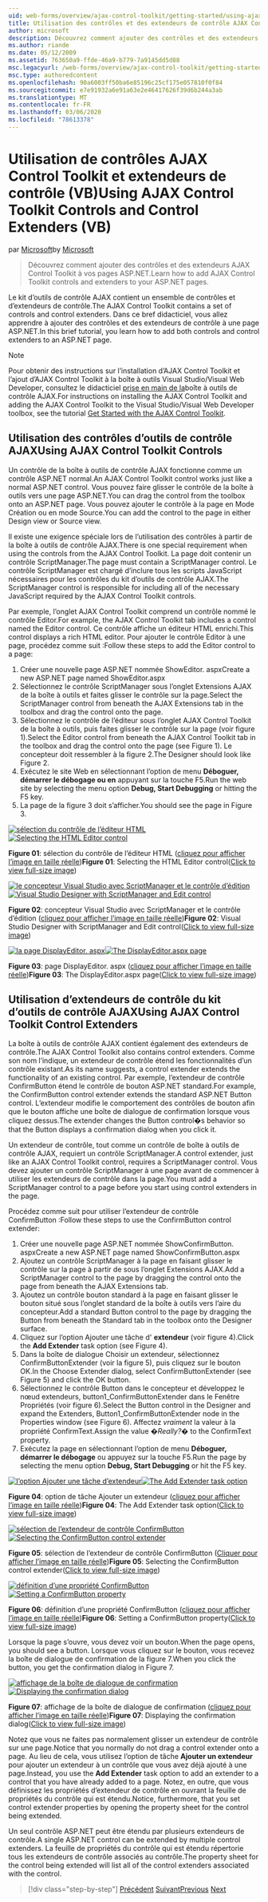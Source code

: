 ```yaml
---
uid: web-forms/overview/ajax-control-toolkit/getting-started/using-ajax-control-toolkit-controls-and-control-extenders-vb
title: Utilisation des contrôles et des extendeurs de contrôle AJAX Control Toolkit (VB) | Microsoft Docs
author: microsoft
description: Découvrez comment ajouter des contrôles et des extendeurs AJAX Control Toolkit à vos pages ASP.NET.
ms.author: riande
ms.date: 05/12/2009
ms.assetid: 763650a9-ffde-46a9-b779-7a9145dd5d88
msc.legacyurl: /web-forms/overview/ajax-control-toolkit/getting-started/using-ajax-control-toolkit-controls-and-control-extenders-vb
msc.type: authoredcontent
ms.openlocfilehash: 90a6003ff50ba6e85196c25cf175e057810f0f84
ms.sourcegitcommit: e7e91932a6e91a63e2e46417626f39d6b244a3ab
ms.translationtype: MT
ms.contentlocale: fr-FR
ms.lasthandoff: 03/06/2020
ms.locfileid: "78613378"
---
```

# <a name="using-ajax-control-toolkit-controls-and-control-extenders-vb"></a><span data-ttu-id="fa05d-103">Utilisation de contrôles AJAX Control Toolkit et extendeurs de contrôle (VB)</span><span class="sxs-lookup"><span data-stu-id="fa05d-103">Using AJAX Control Toolkit Controls and Control Extenders (VB)</span></span>

<span data-ttu-id="fa05d-104">par [Microsoft](https://github.com/microsoft)</span><span class="sxs-lookup"><span data-stu-id="fa05d-104">by [Microsoft](https://github.com/microsoft)</span></span>

> <span data-ttu-id="fa05d-105">Découvrez comment ajouter des contrôles et des extendeurs AJAX Control Toolkit à vos pages ASP.NET.</span><span class="sxs-lookup"><span data-stu-id="fa05d-105">Learn how to add AJAX Control Toolkit controls and extenders to your ASP.NET pages.</span></span>

<span data-ttu-id="fa05d-106">Le kit d’outils de contrôle AJAX contient un ensemble de contrôles et d’extendeurs de contrôle.</span><span class="sxs-lookup"><span data-stu-id="fa05d-106">The AJAX Control Toolkit contains a set of controls and control extenders.</span></span> <span data-ttu-id="fa05d-107">Dans ce bref didacticiel, vous allez apprendre à ajouter des contrôles et des extendeurs de contrôle à une page ASP.NET.</span><span class="sxs-lookup"><span data-stu-id="fa05d-107">In this brief tutorial, you learn how to add both controls and control extenders to an ASP.NET page.</span></span>

> [!NOTE] 
> 
> <span data-ttu-id="fa05d-108">Pour obtenir des instructions sur l’installation d’AJAX Control Toolkit et l’ajout d’AJAX Control Toolkit à la boîte à outils Visual Studio/Visual Web Developer, consultez le didacticiel [prise en main de la](get-started-with-the-ajax-control-toolkit-vb.md)boîte à outils de contrôle AJAX.</span><span class="sxs-lookup"><span data-stu-id="fa05d-108">For instructions on installing the AJAX Control Toolkit and adding the AJAX Control Toolkit to the Visual Studio/Visual Web Developer toolbox, see the tutorial [Get Started with the AJAX Control Toolkit](get-started-with-the-ajax-control-toolkit-vb.md).</span></span>

## <a name="using-ajax-control-toolkit-controls"></a><span data-ttu-id="fa05d-109">Utilisation des contrôles d’outils de contrôle AJAX</span><span class="sxs-lookup"><span data-stu-id="fa05d-109">Using AJAX Control Toolkit Controls</span></span>

<span data-ttu-id="fa05d-110">Un contrôle de la boîte à outils de contrôle AJAX fonctionne comme un contrôle ASP.NET normal.</span><span class="sxs-lookup"><span data-stu-id="fa05d-110">An AJAX Control Toolkit control works just like a normal ASP.NET control.</span></span> <span data-ttu-id="fa05d-111">Vous pouvez faire glisser le contrôle de la boîte à outils vers une page ASP.NET.</span><span class="sxs-lookup"><span data-stu-id="fa05d-111">You can drag the control from the toolbox onto an ASP.NET page.</span></span> <span data-ttu-id="fa05d-112">Vous pouvez ajouter le contrôle à la page en Mode Création ou en mode Source.</span><span class="sxs-lookup"><span data-stu-id="fa05d-112">You can add the control to the page in either Design view or Source view.</span></span>

<span data-ttu-id="fa05d-113">Il existe une exigence spéciale lors de l’utilisation des contrôles à partir de la boîte à outils de contrôle AJAX.</span><span class="sxs-lookup"><span data-stu-id="fa05d-113">There is one special requirement when using the controls from the AJAX Control Toolkit.</span></span> <span data-ttu-id="fa05d-114">La page doit contenir un contrôle ScriptManager.</span><span class="sxs-lookup"><span data-stu-id="fa05d-114">The page must contain a ScriptManager control.</span></span> <span data-ttu-id="fa05d-115">Le contrôle ScriptManager est chargé d’inclure tous les scripts JavaScript nécessaires pour les contrôles du kit d’outils de contrôle AJAX.</span><span class="sxs-lookup"><span data-stu-id="fa05d-115">The ScriptManager control is responsible for including all of the necessary JavaScript required by the AJAX Control Toolkit controls.</span></span>

<span data-ttu-id="fa05d-116">Par exemple, l’onglet AJAX Control Toolkit comprend un contrôle nommé le contrôle Editor.</span><span class="sxs-lookup"><span data-stu-id="fa05d-116">For example, the AJAX Control Toolkit tab includes a control named the Editor control.</span></span> <span data-ttu-id="fa05d-117">Ce contrôle affiche un éditeur HTML enrichi.</span><span class="sxs-lookup"><span data-stu-id="fa05d-117">This control displays a rich HTML editor.</span></span> <span data-ttu-id="fa05d-118">Pour ajouter le contrôle Editor à une page, procédez comme suit :</span><span class="sxs-lookup"><span data-stu-id="fa05d-118">Follow these steps to add the Editor control to a page:</span></span>

1. <span data-ttu-id="fa05d-119">Créer une nouvelle page ASP.NET nommée ShowEditor. aspx</span><span class="sxs-lookup"><span data-stu-id="fa05d-119">Create a new ASP.NET page named ShowEditor.aspx</span></span>
2. <span data-ttu-id="fa05d-120">Sélectionnez le contrôle ScriptManager sous l’onglet Extensions AJAX de la boîte à outils et faites glisser le contrôle sur la page.</span><span class="sxs-lookup"><span data-stu-id="fa05d-120">Select the ScriptManager control from beneath the AJAX Extensions tab in the toolbox and drag the control onto the page.</span></span>
3. <span data-ttu-id="fa05d-121">Sélectionnez le contrôle de l’éditeur sous l’onglet AJAX Control Toolkit de la boîte à outils, puis faites glisser le contrôle sur la page (voir figure 1).</span><span class="sxs-lookup"><span data-stu-id="fa05d-121">Select the Editor control from beneath the AJAX Control Toolkit tab in the toolbox and drag the control onto the page (see Figure 1).</span></span> <span data-ttu-id="fa05d-122">Le concepteur doit ressembler à la figure 2.</span><span class="sxs-lookup"><span data-stu-id="fa05d-122">The Designer should look like Figure 2.</span></span>
4. <span data-ttu-id="fa05d-123">Exécutez le site Web en sélectionnant l’option de menu **Déboguer, démarrer le débogage ou en** appuyant sur la touche F5.</span><span class="sxs-lookup"><span data-stu-id="fa05d-123">Run the web site by selecting the menu option **Debug, Start Debugging** or hitting the F5 key.</span></span>
5. <span data-ttu-id="fa05d-124">La page de la figure 3 doit s’afficher.</span><span class="sxs-lookup"><span data-stu-id="fa05d-124">You should see the page in Figure 3.</span></span>

<span data-ttu-id="fa05d-125">[![sélection du contrôle de l’éditeur HTML](using-ajax-control-toolkit-controls-and-control-extenders-vb/_static/image1.jpg)](using-ajax-control-toolkit-controls-and-control-extenders-vb/_static/image1.png)</span><span class="sxs-lookup"><span data-stu-id="fa05d-125">[![Selecting the HTML Editor control](using-ajax-control-toolkit-controls-and-control-extenders-vb/_static/image1.jpg)](using-ajax-control-toolkit-controls-and-control-extenders-vb/_static/image1.png)</span></span>

<span data-ttu-id="fa05d-126">**Figure 01**: sélection du contrôle de l’éditeur HTML ([cliquez pour afficher l’image en taille réelle](using-ajax-control-toolkit-controls-and-control-extenders-vb/_static/image2.png))</span><span class="sxs-lookup"><span data-stu-id="fa05d-126">**Figure 01**: Selecting the HTML Editor control([Click to view full-size image](using-ajax-control-toolkit-controls-and-control-extenders-vb/_static/image2.png))</span></span>

<span data-ttu-id="fa05d-127">[![le concepteur Visual Studio avec ScriptManager et le contrôle d’édition](using-ajax-control-toolkit-controls-and-control-extenders-vb/_static/image2.jpg)](using-ajax-control-toolkit-controls-and-control-extenders-vb/_static/image3.png)</span><span class="sxs-lookup"><span data-stu-id="fa05d-127">[![Visual Studio Designer with ScriptManager and Edit control](using-ajax-control-toolkit-controls-and-control-extenders-vb/_static/image2.jpg)](using-ajax-control-toolkit-controls-and-control-extenders-vb/_static/image3.png)</span></span>

<span data-ttu-id="fa05d-128">**Figure 02**: concepteur Visual Studio avec ScriptManager et le contrôle d’édition ([cliquez pour afficher l’image en taille réelle](using-ajax-control-toolkit-controls-and-control-extenders-vb/_static/image4.png))</span><span class="sxs-lookup"><span data-stu-id="fa05d-128">**Figure 02**: Visual Studio Designer with ScriptManager and Edit control([Click to view full-size image](using-ajax-control-toolkit-controls-and-control-extenders-vb/_static/image4.png))</span></span>

<span data-ttu-id="fa05d-129">[![la page DisplayEditor. aspx](using-ajax-control-toolkit-controls-and-control-extenders-vb/_static/image3.jpg)](using-ajax-control-toolkit-controls-and-control-extenders-vb/_static/image5.png)</span><span class="sxs-lookup"><span data-stu-id="fa05d-129">[![The DisplayEditor.aspx page](using-ajax-control-toolkit-controls-and-control-extenders-vb/_static/image3.jpg)](using-ajax-control-toolkit-controls-and-control-extenders-vb/_static/image5.png)</span></span>

<span data-ttu-id="fa05d-130">**Figure 03**: page DisplayEditor. aspx ([cliquez pour afficher l’image en taille réelle](using-ajax-control-toolkit-controls-and-control-extenders-vb/_static/image6.png))</span><span class="sxs-lookup"><span data-stu-id="fa05d-130">**Figure 03**: The DisplayEditor.aspx page([Click to view full-size image](using-ajax-control-toolkit-controls-and-control-extenders-vb/_static/image6.png))</span></span>

## <a name="using-ajax-control-toolkit-control-extenders"></a><span data-ttu-id="fa05d-131">Utilisation d’extendeurs de contrôle du kit d’outils de contrôle AJAX</span><span class="sxs-lookup"><span data-stu-id="fa05d-131">Using AJAX Control Toolkit Control Extenders</span></span>

<span data-ttu-id="fa05d-132">La boîte à outils de contrôle AJAX contient également des extendeurs de contrôle.</span><span class="sxs-lookup"><span data-stu-id="fa05d-132">The AJAX Control Toolkit also contains control extenders.</span></span> <span data-ttu-id="fa05d-133">Comme son nom l’indique, un extendeur de contrôle étend les fonctionnalités d’un contrôle existant.</span><span class="sxs-lookup"><span data-stu-id="fa05d-133">As its name suggests, a control extender extends the functionality of an existing control.</span></span> <span data-ttu-id="fa05d-134">Par exemple, l’extendeur de contrôle ConfirmButton étend le contrôle de bouton ASP.NET standard.</span><span class="sxs-lookup"><span data-stu-id="fa05d-134">For example, the ConfirmButton control extender extends the standard ASP.NET Button control.</span></span> <span data-ttu-id="fa05d-135">L’extendeur modifie le comportement des contrôles de bouton afin que le bouton affiche une boîte de dialogue de confirmation lorsque vous cliquez dessus.</span><span class="sxs-lookup"><span data-stu-id="fa05d-135">The extender changes the Button control�s behavior so that the Button displays a confirmation dialog when you click it.</span></span>

<span data-ttu-id="fa05d-136">Un extendeur de contrôle, tout comme un contrôle de boîte à outils de contrôle AJAX, requiert un contrôle ScriptManager.</span><span class="sxs-lookup"><span data-stu-id="fa05d-136">A control extender, just like an AJAX Control Toolkit control, requires a ScriptManager control.</span></span> <span data-ttu-id="fa05d-137">Vous devez ajouter un contrôle ScriptManager à une page avant de commencer à utiliser les extendeurs de contrôle dans la page.</span><span class="sxs-lookup"><span data-stu-id="fa05d-137">You must add a ScriptManager control to a page before you start using control extenders in the page.</span></span>

<span data-ttu-id="fa05d-138">Procédez comme suit pour utiliser l’extendeur de contrôle ConfirmButton :</span><span class="sxs-lookup"><span data-stu-id="fa05d-138">Follow these steps to use the ConfirmButton control extender:</span></span>

1. <span data-ttu-id="fa05d-139">Créer une nouvelle page ASP.NET nommée ShowConfirmButton. aspx</span><span class="sxs-lookup"><span data-stu-id="fa05d-139">Create a new ASP.NET page named ShowConfirmButton.aspx</span></span>
2. <span data-ttu-id="fa05d-140">Ajoutez un contrôle ScriptManager à la page en faisant glisser le contrôle sur la page à partir de sous l’onglet Extensions AJAX.</span><span class="sxs-lookup"><span data-stu-id="fa05d-140">Add a ScriptManager control to the page by dragging the control onto the page from beneath the AJAX Extensions tab.</span></span>
3. <span data-ttu-id="fa05d-141">Ajoutez un contrôle bouton standard à la page en faisant glisser le bouton situé sous l’onglet standard de la boîte à outils vers l’aire du concepteur.</span><span class="sxs-lookup"><span data-stu-id="fa05d-141">Add a standard Button control to the page by dragging the Button from beneath the Standard tab in the toolbox onto the Designer surface.</span></span>
4. <span data-ttu-id="fa05d-142">Cliquez sur l’option Ajouter une tâche d' **extendeur** (voir figure 4).</span><span class="sxs-lookup"><span data-stu-id="fa05d-142">Click the **Add Extender** task option (see Figure 4).</span></span>
5. <span data-ttu-id="fa05d-143">Dans la boîte de dialogue Choisir un extendeur, sélectionnez ConfirmButtonExtender (voir la figure 5), puis cliquez sur le bouton OK.</span><span class="sxs-lookup"><span data-stu-id="fa05d-143">In the Choose Extender dialog, select ConfirmButtonExtender (see Figure 5) and click the OK button.</span></span>
6. <span data-ttu-id="fa05d-144">Sélectionnez le contrôle Button dans le concepteur et développez le nœud extendeurs, button1\_ConfirmButtonExtender dans le Fenêtre Propriétés (voir figure 6).</span><span class="sxs-lookup"><span data-stu-id="fa05d-144">Select the Button control in the Designer and expand the Extenders, Button1\_ConfirmButtonExtender node in the Properties window (see Figure 6).</span></span> <span data-ttu-id="fa05d-145">Affectez *vraiment* la valeur à la propriété ConfirmText.</span><span class="sxs-lookup"><span data-stu-id="fa05d-145">Assign the value *�Really?�* to the ConfirmText property.</span></span>
7. <span data-ttu-id="fa05d-146">Exécutez la page en sélectionnant l’option de menu **Déboguer, démarrer le débogage** ou appuyez sur la touche F5.</span><span class="sxs-lookup"><span data-stu-id="fa05d-146">Run the page by selecting the menu option **Debug, Start Debugging** or hit the F5 key.</span></span>

<span data-ttu-id="fa05d-147">[![l’option Ajouter une tâche d’extendeur](using-ajax-control-toolkit-controls-and-control-extenders-vb/_static/image4.jpg)](using-ajax-control-toolkit-controls-and-control-extenders-vb/_static/image7.png)</span><span class="sxs-lookup"><span data-stu-id="fa05d-147">[![The Add Extender task option](using-ajax-control-toolkit-controls-and-control-extenders-vb/_static/image4.jpg)](using-ajax-control-toolkit-controls-and-control-extenders-vb/_static/image7.png)</span></span>

<span data-ttu-id="fa05d-148">**Figure 04**: option de tâche Ajouter un extendeur ([cliquez pour afficher l’image en taille réelle](using-ajax-control-toolkit-controls-and-control-extenders-vb/_static/image8.png))</span><span class="sxs-lookup"><span data-stu-id="fa05d-148">**Figure 04**: The Add Extender task option([Click to view full-size image](using-ajax-control-toolkit-controls-and-control-extenders-vb/_static/image8.png))</span></span>

<span data-ttu-id="fa05d-149">[![sélection de l’extendeur de contrôle ConfirmButton](using-ajax-control-toolkit-controls-and-control-extenders-vb/_static/image5.jpg)](using-ajax-control-toolkit-controls-and-control-extenders-vb/_static/image9.png)</span><span class="sxs-lookup"><span data-stu-id="fa05d-149">[![Selecting the ConfirmButton control extender](using-ajax-control-toolkit-controls-and-control-extenders-vb/_static/image5.jpg)](using-ajax-control-toolkit-controls-and-control-extenders-vb/_static/image9.png)</span></span>

<span data-ttu-id="fa05d-150">**Figure 05**: sélection de l’extendeur de contrôle ConfirmButton ([Cliquer pour afficher l’image en taille réelle](using-ajax-control-toolkit-controls-and-control-extenders-vb/_static/image10.png))</span><span class="sxs-lookup"><span data-stu-id="fa05d-150">**Figure 05**: Selecting the ConfirmButton control extender([Click to view full-size image](using-ajax-control-toolkit-controls-and-control-extenders-vb/_static/image10.png))</span></span>

<span data-ttu-id="fa05d-151">[![définition d’une propriété ConfirmButton](using-ajax-control-toolkit-controls-and-control-extenders-vb/_static/image6.jpg)](using-ajax-control-toolkit-controls-and-control-extenders-vb/_static/image11.png)</span><span class="sxs-lookup"><span data-stu-id="fa05d-151">[![Setting a ConfirmButton property](using-ajax-control-toolkit-controls-and-control-extenders-vb/_static/image6.jpg)](using-ajax-control-toolkit-controls-and-control-extenders-vb/_static/image11.png)</span></span>

<span data-ttu-id="fa05d-152">**Figure 06**: définition d’une propriété ConfirmButton ([cliquez pour afficher l’image en taille réelle](using-ajax-control-toolkit-controls-and-control-extenders-vb/_static/image12.png))</span><span class="sxs-lookup"><span data-stu-id="fa05d-152">**Figure 06**: Setting a ConfirmButton property([Click to view full-size image](using-ajax-control-toolkit-controls-and-control-extenders-vb/_static/image12.png))</span></span>

<span data-ttu-id="fa05d-153">Lorsque la page s’ouvre, vous devez voir un bouton.</span><span class="sxs-lookup"><span data-stu-id="fa05d-153">When the page opens, you should see a button.</span></span> <span data-ttu-id="fa05d-154">Lorsque vous cliquez sur le bouton, vous recevez la boîte de dialogue de confirmation de la figure 7.</span><span class="sxs-lookup"><span data-stu-id="fa05d-154">When you click the button, you get the confirmation dialog in Figure 7.</span></span>

<span data-ttu-id="fa05d-155">[![affichage de la boîte de dialogue de confirmation](using-ajax-control-toolkit-controls-and-control-extenders-vb/_static/image7.jpg)](using-ajax-control-toolkit-controls-and-control-extenders-vb/_static/image13.png)</span><span class="sxs-lookup"><span data-stu-id="fa05d-155">[![Displaying the confirmation dialog](using-ajax-control-toolkit-controls-and-control-extenders-vb/_static/image7.jpg)](using-ajax-control-toolkit-controls-and-control-extenders-vb/_static/image13.png)</span></span>

<span data-ttu-id="fa05d-156">**Figure 07**: affichage de la boîte de dialogue de confirmation ([cliquez pour afficher l’image en taille réelle](using-ajax-control-toolkit-controls-and-control-extenders-vb/_static/image14.png))</span><span class="sxs-lookup"><span data-stu-id="fa05d-156">**Figure 07**: Displaying the confirmation dialog([Click to view full-size image](using-ajax-control-toolkit-controls-and-control-extenders-vb/_static/image14.png))</span></span>

<span data-ttu-id="fa05d-157">Notez que vous ne faites pas normalement glisser un extendeur de contrôle sur une page.</span><span class="sxs-lookup"><span data-stu-id="fa05d-157">Notice that you normally do not drag a control extender onto a page.</span></span> <span data-ttu-id="fa05d-158">Au lieu de cela, vous utilisez l’option de tâche **Ajouter un extendeur** pour ajouter un extendeur à un contrôle que vous avez déjà ajouté à une page.</span><span class="sxs-lookup"><span data-stu-id="fa05d-158">Instead, you use the **Add Extender** task option to add an extender to a control that you have already added to a page.</span></span> <span data-ttu-id="fa05d-159">Notez, en outre, que vous définissez les propriétés d’extendeur de contrôle en ouvrant la feuille de propriétés du contrôle qui est étendu.</span><span class="sxs-lookup"><span data-stu-id="fa05d-159">Notice, furthermore, that you set control extender properties by opening the property sheet for the control being extended.</span></span>

<span data-ttu-id="fa05d-160">Un seul contrôle ASP.NET peut être étendu par plusieurs extendeurs de contrôle.</span><span class="sxs-lookup"><span data-stu-id="fa05d-160">A single ASP.NET control can be extended by multiple control extenders.</span></span> <span data-ttu-id="fa05d-161">La feuille de propriétés du contrôle qui est étendu répertorie tous les extendeurs de contrôle associés au contrôle.</span><span class="sxs-lookup"><span data-stu-id="fa05d-161">The property sheet for the control being extended will list all of the control extenders associated with the control.</span></span>

> [!div class="step-by-step"]
> <span data-ttu-id="fa05d-162">[Précédent](get-started-with-the-ajax-control-toolkit-vb.md)
> [Suivant](creating-a-custom-ajax-control-toolkit-control-extender-vb.md)</span><span class="sxs-lookup"><span data-stu-id="fa05d-162">[Previous](get-started-with-the-ajax-control-toolkit-vb.md)
[Next](creating-a-custom-ajax-control-toolkit-control-extender-vb.md)</span></span>
